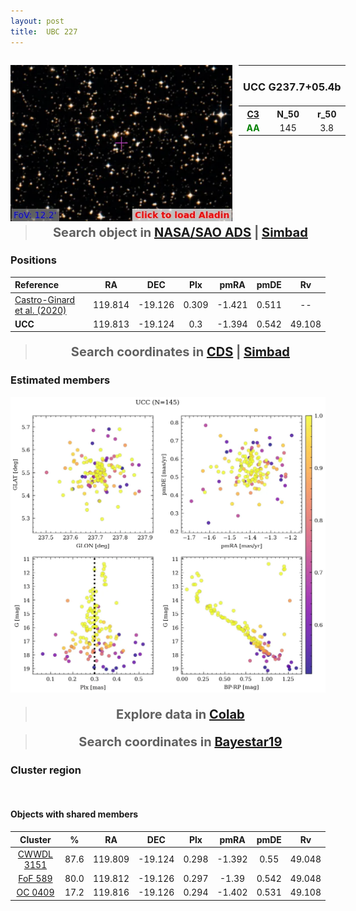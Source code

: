 ```yaml
---
layout: post
title:  UBC 227
---
```

<div style="display: flex; justify-content: space-between; width:720px;height:250px">
<div style="text-align: center;">

<!-- Static image + data attributes for FOV and target -->
<img id="aladin_img"
     data-umami-event="aladin_load"
     src="https://raw.githubusercontent.com/ucc23/Q3P/main/plots/ubc227_aladin.webp"
     alt="Click to load Aladin Lite" 
     style="width:355px;height:250px; cursor: pointer;"
     data-fov="0.127" 
     data-target="119.813 -19.124"/>
<!-- Div to contain Aladin Lite viewer -->
<div id="aladin-lite-div" style="width:355px;height:250px;display:none;"></div>
<!-- Aladin Lite script (will be loaded after the image is clicked) -->
<script src="{{ site.baseurl }}/scripts/aladin_load.js"></script>

</div>
<!-- Left block -->

<table style="width:355px;height:250px;">
  <!-- Row 1 (title) -->
  <tr>
    <td colspan="5"><h3>UCC G237.7+05.4b</h3></td>
  </tr>
  <!-- Row 2 -->
  <tr>
    <th style="text-align: center;"><a href="https://ucc.ar/faq#what-is-the-c3-parameter" title="Combined class">C3</a></th>
    <th style="text-align: center;"><div title="Stars with membership probability >50%">N_50</div></th>
    <th style="text-align: center;"><div title="Radius that contains half the members [arcmin]">r_50</div></th>
  </tr>
  <!-- Row 3 -->
  <tr>
    <td style="text-align: center;"><span style="color: green; font-weight: bold;">A</span><span style="color: green; font-weight: bold;">A</span></td>
    <td style="text-align: center;">145</td>
    <td style="text-align: center;">3.8</td>
  </tr>
</table>
</div>

> <p style="text-align:center; font-weight: bold; font-size:20px">Search object in <a data-umami-event="nasa_search" href="https://ui.adsabs.harvard.edu/search/q=%20collection%3Aastronomy%20body%3A%22UBC%20227%22&sort=date%20desc%2C%20bibcode%20desc&p_=0" target="_blank">NASA/SAO ADS</a> | <a data-umami-event="simbad_search" href="https://simbad.cds.unistra.fr/simbad/sim-id-refs?Ident=ubc227" target="_blank">Simbad</a></p>


### Positions

| Reference    | RA    | DEC   | Plx  | pmRA  | pmDE   |  Rv  |
| :---         | :---: | :---: | :---: | :---: | :---: | :---: |
|[Castro-Ginard et al. (2020)](https://ui.adsabs.harvard.edu/abs/2020A%26A...635A..45C) | 119.814 | -19.126 | 0.309 | -1.421 | 0.511 | -- |
| **UCC** |119.813 | -19.124 | 0.3 | -1.394 | 0.542 | 49.108 |

> <p style="text-align:center; font-weight: bold; font-size:20px">Search coordinates in <a data-umami-event="cds_coord_search" href="https://cdsportal.u-strasbg.fr/?target=119.813,-19.124" target="_blank">CDS</a> | <a data-umami-event="simbad_coord_search" href="https://simbad.cds.unistra.fr/mobile/object_list.html?coord=119.813%20-19.124&output=json&radius=5&userEntry=ubc227" target="_blank">Simbad</a></p>

### Estimated members

<a href="https://raw.githubusercontent.com/ucc23/Q3P/main/plots/UCC/ubc227.webp" target="_blank">
<img src="https://raw.githubusercontent.com/ucc23/Q3P/main/plots/UCC/ubc227.webp" alt="UBC 227 UCC">
</a>



> <p style="text-align:center; font-weight: bold; font-size:20px">Explore data in <a data-umami-event="colab" href="https://colab.research.google.com/github/ucc23/ucc/blob/main/assets/notebook.ipynb" target="_blank">Colab</a></p>


> <p style="text-align:center; font-weight: bold; font-size:20px">Search coordinates in <a data-umami-event="bayestar" href="http://argonaut.skymaps.info/query?lon=237.715%20&lat=5.498&coordsys=gal&mapname=bayestar2019" target="_blank">Bayestar19</a></p>


### Cluster region

<html lang="en">
  <body>
    <center>
    <div id="plot-params"
         data-oc-name="ubc227"
         data-ra-center="119.81"
         data-dec-center="-19.13"
         data-rad-deg="3.8"
         data-plx="0.3">
    </div>
    <div id="plot-container">
        <div id="plot"></div>
    </div>
    <script defer type="module" src="{{ site.baseurl }}/scripts/radec_scatter.js"></script>
    </center>
  </body>
</html>
<br>


#### Objects with shared members

| Cluster | <span title="Percentage of members that this OC shares with the ones listed">%</span>   | RA   | DEC   | Plx   | pmRA  | pmDE  | Rv    |
| :---:   | :-: |:---: | :---: | :---: | :---: | :---: | :---: |
|[CWWDL 3151](/_clusters/cwwdl3151/)| 87.6 | 119.809 | -19.124 | 0.298 | -1.392 | 0.55 | 49.048 |
|[FoF 589](/_clusters/fof589/)| 80.0 | 119.812 | -19.126 | 0.297 | -1.39 | 0.542 | 49.048 |
|[OC 0409](/_clusters/oc0409/)| 17.2 | 119.816 | -19.126 | 0.294 | -1.402 | 0.531 | 49.108 |